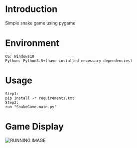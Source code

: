 # Introduction

Simple snake game using pygame

# Environment
```
OS: Windows10
Python: Python3.5+(have installed necessary dependencies)
```

# Usage
```
Step1:
pip install -r requirements.txt
Step2:
run "SnakeGame.main.py"
```

# Game Display
![RUNNING IMAGE](demonstration/running.gif)
